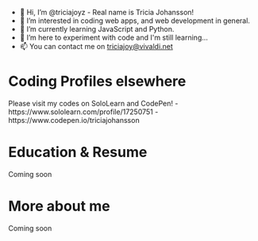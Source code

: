 - 👋 Hi, I’m @triciajoyz - Real name is Tricia Johansson!
- 👀 I’m interested in coding web apps, and web development in general.
- 🌱 I’m currently learning JavaScript and Python.
- 💞️ I’m here to experiment with code and I'm still learning...
- 📫 You can contact me on triciajoy@vivaldi.net

<h1>Coding Profiles elsewhere</h1>
Please visit my codes on SoloLearn and CodePen!
- https://www.sololearn.com/profile/17250751
- https://www.codepen.io/triciajohansson

<h1>Education & Resume</h1>
Coming soon

<h1>More about me</h1>
Coming soon


<!---
triciajoyz/triciajoyz is a ✨ special ✨ repository because its `README.md` (this file) appears on your GitHub profile.
You can click the Preview link to take a look at your changes.
--->

